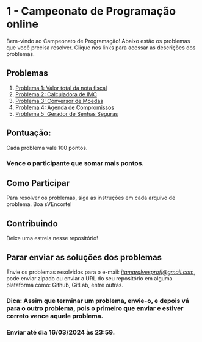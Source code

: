 # 1 - Campeonato de Programação online

Bem-vindo ao Campeonato de Programação! Abaixo estão os problemas que você precisa resolver. Clique nos links para acessar as descrições dos problemas.

## Problemas

1. [Problema 1: Valor total da nota fiscal](https://github.com/alvessh/problemas/blob/main/Problema1%20-%20Valor%20total%20da%20nota%20fiscal.md)
2. [Problema 2: Calculadora de IMC](https://github.com/alvessh/problemas/blob/main/Problema2%20-%20Calculadora%20de%20IMC.md)
3. [Problema 3: Conversor de Moedas](https://github.com/alvessh/problemas/blob/main/Problema3%20-%20Conversor%20de%20Moedas.md)
4. [Problema 4: Agenda de Compromissos](https://github.com/alvessh/problemas/blob/main/Problema4%20-%20Agenda%20de%20Compromissos.md)
5. [Problema 5: Gerador de Senhas Seguras](https://github.com/alvessh/problemas/blob/main/Problema5%20-%20Gerador%20de%20Senhas%20Seguras.md)

## Pontuação: 
Cada problema vale 100 pontos.

### Vence o participante que somar mais pontos.

## Como Participar

Para resolver os problemas, siga as instruções em cada arquivo de problema. Boa sVEncorte!

## Contribuindo

Deixe uma estrela nesse repositório!

## Parar enviar as soluções dos problemas

Envie os problemas resolvidos para o e-mail: *itamaralvesprofi@gmail.com*, pode enviar zipado ou enviar a URL do seu repositório em alguma plataforma como: Github, GitLab, entre outras.

### Dica: Assim que terminar um problema, envie-o, e depois vá para o outro problema, pois o primeiro que enviar e estiver correto vence aquele problema.

### Enviar até dia 16/03/2024 às 23:59.
